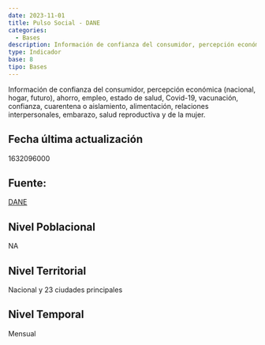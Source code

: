 ```yaml
---
date: 2023-11-01
title: Pulso Social - DANE
categories:
  - Bases
description: Información de confianza del consumidor, percepción económica (nacional, hogar, futuro), ahorro, empleo, estado de salud, Covid-19, vacunación, confianza, cuarentena o aislamiento, alimentación, relaciones interpersonales, embarazo, salud reproductiva y de la mujer.
type: Indicador
base: 8
tipo: Bases
--- 
```


Información de confianza del consumidor, percepción económica (nacional, hogar, futuro), ahorro, empleo, estado de salud, Covid-19, vacunación, confianza, cuarentena o aislamiento, alimentación, relaciones interpersonales, embarazo, salud reproductiva y de la mujer.

## Fecha última actualización
1632096000

## Fuente:
[DANE](https://www.dane.gov.co/index.php/estadisticas-por-tema/encuesta-pulso-social/encuesta-pulso-social-historicos)

## Nivel Poblacional
 NA

## Nivel Territorial
Nacional y 23 ciudades principales

## Nivel Temporal
Mensual